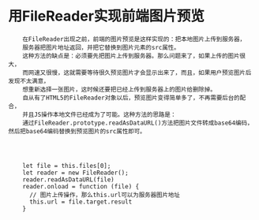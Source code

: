 # 用FileReader实现前端图片预览 #


        在FileReader出现之前，前端的图片预览是这样实现的：把本地图片上传到服务器，
        服务器把图片地址返回，并把它替换到图片元素的src属性。
        这种方法的缺点是：必须要先把图片上传到服务器。那么问题来了，如果上传的图片很大，
        而网速又很慢，这就需要等待很久预览图片才会显示出来了，而且，如果用户预览图片后发现不太满意，
        想重新选择一张图片，这时候还要把已经上传到服务器上的图片给删除掉。
        自从有了HTML5的FileReader对象以后，预览图片变得简单多了，不再需要后台的配合，
        并且JS操作本地文件已经成为了可能。这种方法的思路是：
        通过FileReader.prototype.readAsDataURL()方法把图片文件转成base64编码，然后把base64编码替换到预览图片的src属性即可。
        
     
     
     
        let file = this.files[0];
        let reader = new FileReader();
        reader.readAsDataURL(file)
        reader.onload = function (file) {
          // 图片上传操作，那么this.url可以为服务器图片地址
          this.url = file.target.result
        }
